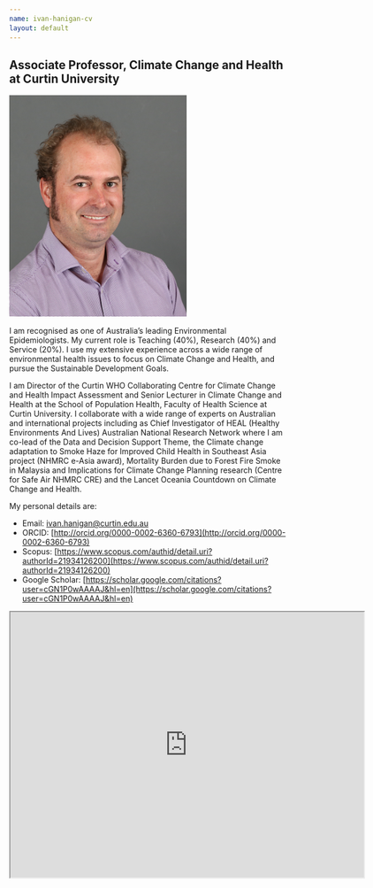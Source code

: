 ```yaml
---
name: ivan-hanigan-cv
layout: default
---
```


## Associate Professor, Climate Change and Health at Curtin University

![IvanHanigan2.png](assets/IvanHanigan2.png)  

I am recognised as one of Australia’s leading Environmental Epidemiologists. My current role is Teaching (40%), Research (40%) and Service (20%). I use my extensive experience across a wide range of environmental health issues to focus on Climate Change and Health, and pursue the Sustainable Development Goals.

I am Director of the Curtin WHO Collaborating Centre for Climate Change and Health Impact Assessment and Senior Lecturer in Climate Change and Health at the School of Population Health, Faculty of Health Science at Curtin University. I collaborate with a wide range of experts on Australian and international projects including as Chief Investigator of HEAL (Healthy Environments And Lives) Australian National Research Network where I am co-lead of the Data and Decision Support Theme, the Climate change adaptation to Smoke Haze for Improved Child Health in Southeast Asia project (NHMRC e-Asia award), Mortality Burden due to Forest Fire Smoke in Malaysia and Implications for Climate Change Planning research (Centre for Safe Air NHMRC CRE) and the Lancet Oceania Countdown on Climate Change and Health. 

My personal details are:
- Email: ivan.hanigan@curtin.edu.au
- ORCID: [http://orcid.org/0000-0002-6360-6793](http://orcid.org/0000-0002-6360-6793)
- Scopus: [https://www.scopus.com/authid/detail.uri?authorId=21934126200](https://www.scopus.com/authid/detail.uri?authorId=21934126200)
- Google Scholar: [https://scholar.google.com/citations?user=cGN1P0wAAAAJ&hl=en](https://scholar.google.com/citations?user=cGN1P0wAAAAJ&hl=en)

<!-- https://drive.google.com/file/d/1wvK0TLvubgrci62K0cK7b3YBUXF3YLeJ/view?usp=sharing -->

<div class="video-container">
  <iframe 
    src="https://drive.google.com/file/d/1wvK0TLvubgrci62K0cK7b3YBUXF3YLeJ/preview" 
    width="640" 
    height="480" 
    allow="autoplay"
    allowfullscreen>
  </iframe>
</div>
